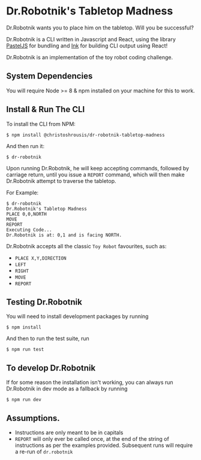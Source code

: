 # Dr.Robotnik's Tabletop Madness

Dr.Robotnik wants you to place him on the tabletop. Will you be successful?

Dr.Robotnik is a CLI written in Javascript and React, using the library [PastelJS](https://github.com/vadimdemedes/pastel) for bundling and [Ink](https://github.com/vadimdemedes/ink) for building CLI output using React!

Dr.Robotnik is an implementation of the toy robot coding challenge.

## System Dependencies

You will require Node >= 8 & npm installed on your machine for this to work.

## Install & Run The CLI

To install the CLI from NPM:

```
$ npm install @christoshrousis/dr-robotnik-tabletop-madness
```

And then run it:

```
$ dr-robotnik
```

Upon running Dr.Robotnik, he will keep accepting commands, followed by carriage return, until you issue a `REPORT` command, which will then make Dr.Robotnik attempt to traverse the tabletop.

For Example:

```
$ dr-robotnik
Dr.Robotnik's Tabletop Madness
PLACE 0,0,NORTH
MOVE
REPORT
Executing Code...
Dr.Robotnik is at: 0,1 and is facing NORTH.
```

Dr.Robotnik accepts all the classic `Toy Robot` favourites, such as:

- `PLACE X,Y,DIRECTION`
- `LEFT`
- `RIGHT`
- `MOVE`
- `REPORT`

## Testing Dr.Robotnik

You will need to install development packages by running

```
$ npm install
```

And then to run the test suite, run

```
$ npm run test
```

## To develop Dr.Robotnik

If for some reason the installation isn't working, you can always run Dr.Robotnik in dev mode as a fallback by running

```
$ npm run dev
```

## Assumptions.

- Instructions are only meant to be in capitals
- `REPORT` will only ever be called once, at the end of the string of instructions as per the examples provided. Subsequent runs will require a re-run of `dr.robotnik`
